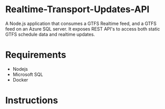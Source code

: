 # Realtime-Transport-Updates-API
A Node.js application that consumes a GTFS Realtime feed, and a GTFS feed on an Azure SQL server. It exposes REST API's to access both static GTFS schedule data and realtime updates.

# Requirements
* Nodejs
* Microsoft SQL
* Docker

# Instructions
## 
